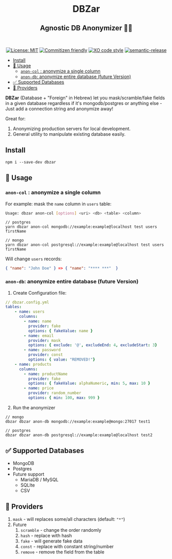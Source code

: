 <h1 align="center">DBZar</h1>
<h2 align="center">Agnostic DB Anonymizer 🔁👻</h2>
<br/>
<div align="center">

[![License: MIT](https://img.shields.io/badge/License-MIT-yellow.svg)](https://opensource.org/licenses/MIT)
[![Commitizen friendly](https://img.shields.io/badge/commitizen-friendly-brightgreen.svg)](http://commitizen.github.io/cz-cli/)
[![XO code style](https://img.shields.io/badge/code_style-XO-5ed9c7.svg)](https://github.com/xojs/xo)
[![semantic-release](https://img.shields.io/badge/%20%20%F0%9F%93%A6%F0%9F%9A%80-semantic--release-e10079.svg)](https://github.com/semantic-release/semantic-release)

</div>

- [Install](#install)
- [👻 Usage](#-usage)
  - [`anon-col` : anonymize a single column](#anon-col--anonymize-a-single-column)
  - [`anon-db`: anonymize entire database (future Version)](#anon-db-anonymize-entire-database-future-version)
- [✅ Supported Databases](#-supported-databases)
- [🔧 Providers](#-providers)

**DBZar** (Database + "Foreign" in Hebrew) let you mask/scramble/fake fields in a given database regardless if it's mongodb/postgres or anything else - Just add a connection string and anonymize away!

Great for:

1. Anonymizing production servers for local development.
2. General utility to manipulate existing database easily.

## Install

```
npm i --save-dev dbzar
```

## 👻 Usage

### `anon-col` : anonymize a single column

For example: mask the `name` column in `users` table:

```bash
Usage: dbzar anon-col [options] <uri> <db> <table> <column>
```

```
// postgres
yarn dbzar anon-col mongodb://example:example@localhost test users firstName

// mongo
yarn dbzar anon-col postgresql://example:example@localhost test users firstName
```

Will change `users` records:

```json
{ "name": "John Doe" } => { "name": "**** ***"  }
```

### `anon-db`: anonymize entire database (future Version)

1. Create Configuration file:

```yaml
// dbzar.config.yml
tables:
    - name: users
      columns:
        - name: name
          provider: fake
          options: { fakeValue: name }
        - name: email
          provider: mask
          options: { exclude: '@', excludeEnd: 4, excludeStart: 3}
        - name: password
          provider: const
          options: { value: "REMOVED!"}
    - name: products
      columns:
        - name: productName
          provider: fake
          options: { fakeValue: alphaNumeric, min: 5, max: 10 }
        - name: price
          provider: random_number
          options: { min: 100, max: 999 }

```

2. Run the anonymizer

```
// mongo
dbzar dbzar anon-db mongodb://example:example@mongo:27017 test1

// postgres
dbzar dbzar anon-db postgresql://example:example@localhost test2
```

## ✅ Supported Databases

- MongoDB
- Postgres
- Future support
  - MariaDB / MySQL
  - SQLIte
  - CSV

## 🔧 Providers

1. `mask` - will replaces some/all characters (default: `"*"`)
1. Future
   1. `scramble` - change the order randomly
   2. `hash` - replace with hash
   3. `fake` - will generate fake data
   4. `const` - replace with constant string/number
   5. `remove` - remove the field from the table
